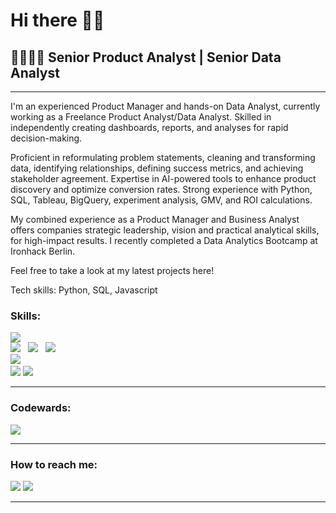 <h1>Hi there 👋🏽</h1>
<h2>🍦👩🏽‍💻  Senior Product Analyst | Senior Data Analyst </h2>
<hr>
<p>
I'm an experienced Product Manager and hands-on Data Analyst, currently working as a Freelance Product Analyst/Data Analyst. Skilled in independently creating dashboards, reports, and analyses for rapid decision-making. 
   
Proficient in reformulating problem statements, cleaning and transforming data, identifying relationships, defining success metrics, and achieving stakeholder agreement. Expertise in AI-powered tools to enhance product discovery and optimize conversion rates.  Strong experience with Python, SQL, Tableau, BigQuery, experiment analysis, GMV, and ROI calculations.

My combined experience as a Product Manager and Business Analyst offers companies strategic leadership, vision and practical analytical skills, for high-impact results.
I recently completed a Data Analytics Bootcamp at Ironhack Berlin. 

Feel free to take a look at my latest projects here!

Tech skills: Python, SQL, Javascript  
</p>
<h3>Skills:</h3>
<p>
   <img src="https://img.shields.io/badge/-Python-black?style=flat-square&logo=phyton&link=https://github.com/PaolaGaray)">	
   <br>
   <img src="https://img.shields.io/badge/javascript%20-%23F7DF1E.svg?&style=for-the-badge&logo=javascript&logoColor=white" />&nbsp;&nbsp;	   
   <img src="https://img.shields.io/badge/html5%20-%23e34f26.svg?&style=for-the-badge&logo=html5&logoColor=white" />&nbsp;&nbsp;	   
   <img src="https://img.shields.io/badge/css3%20-%231572B6.svg?&style=for-the-badge&logo=css3&logoColor=white" />&nbsp;&nbsp;	   
   <br>	
   <img src="https://img.shields.io/badge/node.js%20-%23339933.svg?&style=for-the-badge&logo=node.js&logoColor=white" />&nbsp;&nbsp;&nbsp;	     
   <br>
   <img src="https://img.shields.io/badge/-Git-black?style=flat-square&logo=git&link=https://github.com/PaolaGaray">	   
   <img src="https://img.shields.io/badge/-GitHub-181717?style=flat-square&logo=github&link=https://github.com/PaolaGaray">	   
</p>
<hr>
<h3>Codewards:</h3>
<a href="https://www.codewars.com/users/PaolaGaray/badges/large"><img src="https://www.codewars.com/users/PaolaGaray/badges/large" /></a> 
<hr>
<h3>How to reach me:</h3>
<a href="https://www.linkedin.com/in/angelagaray/"><img src="https://img.shields.io/badge/linkedin-%230077B5.svg?&style=for-the-badge&logo=linkedin&logoColor=white" /></a> 
<a href="mailto:garay.angela@gmail.com?subject=Hi%20there"><img src="https://img.shields.io/badge/gmail-%23D14836.svg?&style=for-the-badge&logo=gmail&logoColor=white" /></a>
<hr>

